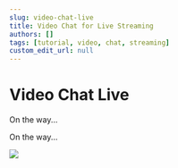 ```yaml
---
slug: video-chat-live
title: Video Chat for Live Streaming
authors: []
tags: [tutorial, video, chat, streaming]
custom_edit_url: null
---
```


# Video Chat Live

On the way...

<!--truncate-->

On the way...

![](https://ossrs.net/gif/v1/sls.gif?site=ossrs.io&path=/lts/blog-en/22-06-30-Video-Chat-Live)


